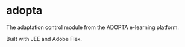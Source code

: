 adopta
======

The adaptation control module from the ADOPTA e-learning platform.

Built with JEE and Adobe Flex.
